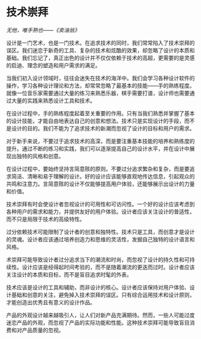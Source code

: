 # 技术崇拜

*无他，唯手熟也——《卖油翁》*

设计是一门艺术，也是一门技术。在追求技术的同时，我们常常陷入了技术崇拜的误区。我们迷恋于新奇的工具、复杂的技术和炫酷的效果，却忽略了设计的本质和基础。我们忘记了，真正出色的设计并不仅仅依赖于技术的高超，更需要的是灵感的启迪、理念的塑造和用户需求的满足。

当我们初入设计领域时，往往会迷失在技术的海洋中。我们会学习各种设计软件的操作，学习各种设计理论和方法，却常常忽略了最基本的技能——手的熟练程度。就像一位音乐家需要通过大量的练习来熟悉乐器，棋手需要打谱，设计师也需要通过大量的实践来熟悉设计工具和技术。

在设计过程中，手的熟练程度起着至关重要的作用。只有当我们熟悉并掌握了基本的设计技能，才能自由地表达自己的创意和想法。技术只是实现设计的手段，而不是设计的目的。我们不能为了追求技术的新潮而忽视了设计的目标和用户的需求。

对于新手来说，不要过于追求技术的高深，而是要注重基本技能的培养和熟练度的提升。通过不断的练习和实践，我们可以逐渐提高自己的设计水平，并在设计中展现出独特的风格和创意。

在设计过程中，要始终坚持言简意赅的原则。不要过分追求繁杂和复杂，而是要追求简洁、清晰和易于理解的设计。好的设计应该能够直观地传达信息，引起观众的共鸣和注意力。言简意赅的设计不仅能够提高用户体验，还能够展示出设计的力量和价值。

技术崇拜有时会使设计者忽视设计的可用性和可访问性。一个好的设计应该考虑到各种用户的需求和能力，并提供友好的用户体验。设计者应该关注设计的普适性，而不只是局限于技术的高级特性。

过分依赖技术可能限制了设计者的创意和独特性。技术只是工具，而创意才是设计的灵魂。设计者应该通过培养创造力和思维的灵活性，发掘自己独特的设计语言和风格。

术崇拜可能导致设计者过分追求当下的潮流和时尚，而忽视了设计的持久性和可持续性。设计应该是经得起时间考验的，而不是随着潮流的更迭而过时。设计者应该关注设计的本质和目标，而不是盲目追求时髦的外表。

技术应该是设计的工具和辅助，而非设计的核心。设计者应该保持对用户体验、设计基础和创意的关注，避免掉入技术崇拜的误区。只有综合运用技术和设计原则，才能创造出优秀且有意义的设计作品。

产品的外观设计越来越吸引人，让人们对新产品充满期待。然而，一些人可能过度迷恋产品的外观，而忽视了产品的实际功能和性能。这种技术崇拜可能导致盲目消费和对产品质量的忽视。

